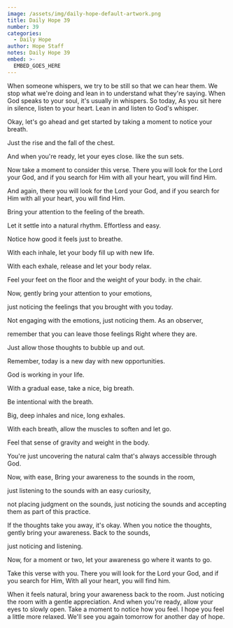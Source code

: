 ```yaml
---
image: /assets/img/daily-hope-default-artwork.png
title: Daily Hope 39
number: 39
categories:
  - Daily Hope
author: Hope Staff
notes: Daily Hope 39
embed: >-
  EMBED_GOES_HERE
---
```

When someone whispers, we try to be still so that we can hear them. We stop what we're doing and lean in to understand what they're saying. When God speaks to your soul, it's usually in whispers. So today, As you sit here in silence, listen to your heart. Lean in and listen to God's whisper.

Okay, let's go ahead and get started by taking a moment to notice your breath.

Just the rise and the fall of the chest.

And when you're ready, let your eyes close. like the sun sets.

Now take a moment to consider this verse. There you will look for the Lord your God, and if you search for Him with all your heart, you will find Him.

And again, there you will look for the Lord your God, and if you search for Him with all your heart, you will find Him.

Bring your attention to the feeling of the breath.

Let it settle into a natural rhythm. Effortless and easy.

Notice how good it feels just to breathe.

With each inhale, let your body fill up with new life.

With each exhale, release and let your body relax.

Feel your feet on the floor and the weight of your body. in the chair.

Now, gently bring your attention to your emotions,

just noticing the feelings that you brought with you today.

Not engaging with the emotions, just noticing them. As an observer,

remember that you can leave those feelings Right where they are.

Just allow those thoughts to bubble up and out.

Remember, today is a new day with new opportunities.

God is working in your life.

With a gradual ease, take a nice, big breath.

Be intentional with the breath.

Big, deep inhales and nice, long exhales.

With each breath, allow the muscles to soften and let go.

Feel that sense of gravity and weight in the body.

You're just uncovering the natural calm that's always accessible through God.

Now, with ease, Bring your awareness to the sounds in the room,

just listening to the sounds with an easy curiosity,

not placing judgment on the sounds, just noticing the sounds and accepting them as part of this practice.

If the thoughts take you away, it's okay. When you notice the thoughts, gently bring your awareness. Back to the sounds,

just noticing and listening.

Now, for a moment or two, let your awareness go where it wants to go.

Take this verse with you. There you will look for the Lord your God, and if you search for Him, With all your heart, you will find him.

When it feels natural, bring your awareness back to the room. Just noticing the room with a gentle appreciation. And when you're ready, allow your eyes to slowly open. Take a moment to notice how you feel. I hope you feel a little more relaxed. We'll see you again tomorrow for another day of hope.

